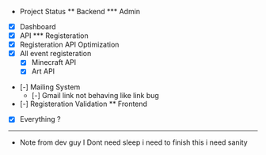 * Project Status
** Backend
*** Admin

* [X] Dashboard
* [X] API
*** Registeration
* [X] Registeration API Optimization
* [X] All event registeration
  * [X] Minecraft API
  * [X] Art API
* [-] Mailing System
  * [-] Gmail link not behaving like link bug
* [-] Registeration Validation
** Frontend
* [X] Everything ?

-------

* Note from dev guy
I Dont need sleep i need to finish this
i need sanity
